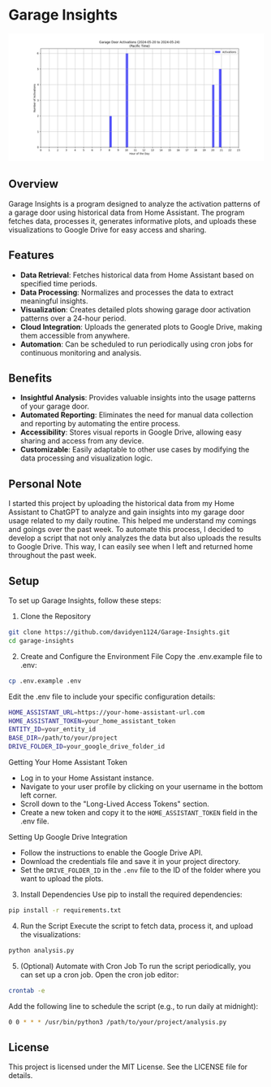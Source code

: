 # Garage Insights

![Sample Plot](images/sample_plot.png)

## Overview

Garage Insights is a program designed to analyze the activation patterns of a garage door using historical data from Home Assistant. The program fetches data, processes it, generates informative plots, and uploads these visualizations to Google Drive for easy access and sharing.

## Features

- **Data Retrieval**: Fetches historical data from Home Assistant based on specified time periods.
- **Data Processing**: Normalizes and processes the data to extract meaningful insights.
- **Visualization**: Creates detailed plots showing garage door activation patterns over a 24-hour period.
- **Cloud Integration**: Uploads the generated plots to Google Drive, making them accessible from anywhere.
- **Automation**: Can be scheduled to run periodically using cron jobs for continuous monitoring and analysis.

## Benefits

- **Insightful Analysis**: Provides valuable insights into the usage patterns of your garage door.
- **Automated Reporting**: Eliminates the need for manual data collection and reporting by automating the entire process.
- **Accessibility**: Stores visual reports in Google Drive, allowing easy sharing and access from any device.
- **Customizable**: Easily adaptable to other use cases by modifying the data processing and visualization logic.

## Personal Note

I started this project by uploading the historical data from my Home Assistant to ChatGPT to analyze and gain insights into my garage door usage related to my daily routine. This helped me understand my comings and goings over the past week. To automate this process, I decided to develop a script that not only analyzes the data but also uploads the results to Google Drive. This way, I can easily see when I left and returned home throughout the past week.

## Setup

To set up Garage Insights, follow these steps:

1. Clone the Repository

```bash
git clone https://github.com/davidyen1124/Garage-Insights.git
cd garage-insights
```

2. Create and Configure the Environment File
   Copy the .env.example file to .env:

```bash
cp .env.example .env
```

Edit the .env file to include your specific configuration details:

```bash
HOME_ASSISTANT_URL=https://your-home-assistant-url.com
HOME_ASSISTANT_TOKEN=your_home_assistant_token
ENTITY_ID=your_entity_id
BASE_DIR=/path/to/your/project
DRIVE_FOLDER_ID=your_google_drive_folder_id
```

Getting Your Home Assistant Token

- Log in to your Home Assistant instance.
- Navigate to your user profile by clicking on your username in the bottom left corner.
- Scroll down to the "Long-Lived Access Tokens" section.
- Create a new token and copy it to the `HOME_ASSISTANT_TOKEN` field in the .env file.

Setting Up Google Drive Integration

- Follow the instructions to enable the Google Drive API.
- Download the credentials file and save it in your project directory.
- Set the `DRIVE_FOLDER_ID` in the `.env` file to the ID of the folder where you want to upload the plots.

3. Install Dependencies
   Use pip to install the required dependencies:

```bash
pip install -r requirements.txt
```

4. Run the Script
   Execute the script to fetch data, process it, and upload the visualizations:

```bash
python analysis.py
```

5. (Optional) Automate with Cron Job
   To run the script periodically, you can set up a cron job. Open the cron job editor:

```bash
crontab -e
```

Add the following line to schedule the script (e.g., to run daily at midnight):

```bash
0 0 * * * /usr/bin/python3 /path/to/your/project/analysis.py
```

## License

This project is licensed under the MIT License. See the LICENSE file for details.
